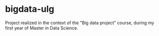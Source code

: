 # bigdata-ulg
Project realized in the context of the "Big data project" course, during my first year of Master in Data Science.
